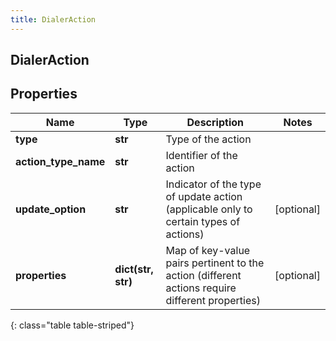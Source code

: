 ```yaml
---
title: DialerAction
---
```

## DialerAction

## Properties

|Name | Type | Description | Notes|
|------------ | ------------- | ------------- | -------------|
| **type** | **str** | Type of the action | |
| **action_type_name** | **str** | Identifier of the action | |
| **update_option** | **str** | Indicator of the type of update action (applicable only to certain types of actions) | [optional] |
| **properties** | **dict(str, str)** | Map of key-value pairs pertinent to the action (different actions require different properties) | [optional] |
{: class="table table-striped"}


